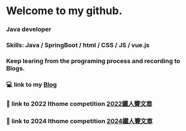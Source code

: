 # Welcome to my github.
### Java developer 
### Skills: Java / SpringBoot / html / CSS / JS / vue.js

### Keep learing from the programing process and recording to Blogs.

### :computer: link to  my [Blog](https://oseanchen.github.io/)

### :blue_book: link to 2022 Ithome competition [2022鐵人賽文章](https://ithelp.ithome.com.tw/users/20150977)
### :green_book: link to 2024 Ithome competition [2024鐵人賽文章](https://ithelp.ithome.com.tw/users/20150977/ironman/7415)
